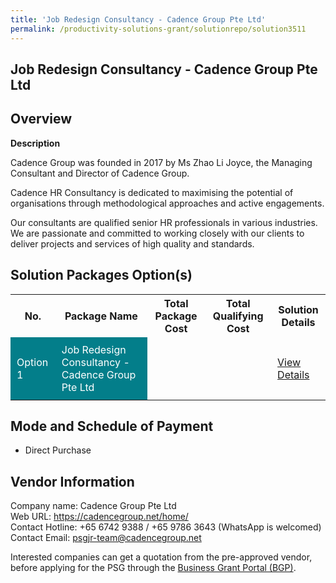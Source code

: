 ```yaml
---
title: 'Job Redesign Consultancy - Cadence Group Pte Ltd'
permalink: /productivity-solutions-grant/solutionrepo/solution3511
---
```


## Job Redesign Consultancy - Cadence Group Pte Ltd

## Overview

**Description**

Cadence Group was founded in 2017 by Ms Zhao Li Joyce, the Managing Consultant and Director of Cadence Group.  

Cadence HR Consultancy is dedicated to maximising the potential of organisations through methodological approaches and active engagements.  

Our consultants are qualified senior HR professionals in various industries. We are passionate and committed to working closely with our clients to deliver projects and services of high quality and standards. 

## Solution Packages Option(s)

<table>
<tr>
<th><b>No.</b></th>
<th><b>Package Name</b></th>
<th><b>Total Package Cost</b></th>
<th><b>Total Qualifying Cost</b></th>
<th><b>Solution Details</b></th>
</tr>
<tr>
<td style='padding: 10px; background-color: #037E8A; color: #FFFFFF;'>Option 1</td>
<td style='padding: 10px; background-color: #037E8A; color: #FFFFFF;'>Job Redesign Consultancy - Cadence Group Pte Ltd</td>
<td style='padding: 10px;'></td>
<td style='padding: 10px;'></td>
<td style='padding: 10px;'><a href='https://www.gobusiness.gov.sg/images/psg/CaseStudiesbyCadence.pdf' target='_blank'>View Details</a></td>
</tr>
</table>

## Mode and Schedule of Payment

 - Direct Purchase

## Vendor Information

 Company name: Cadence Group Pte Ltd<br>Web URL: https://cadencegroup.net/home/ <br>Contact Hotline: +65 6742 9388 / +65 9786 3643 (WhatsApp is welcomed)<br>Contact Email: psgjr-team@cadencegroup.net

Interested companies can get a quotation from the pre-approved vendor, before applying for the PSG through the <a href='https://www.businessgrants.gov.sg/' target='_blank' rel='noopener'>Business Grant Portal (BGP)</a>.

<script src="/jquery/resize-tables.js"></script>

